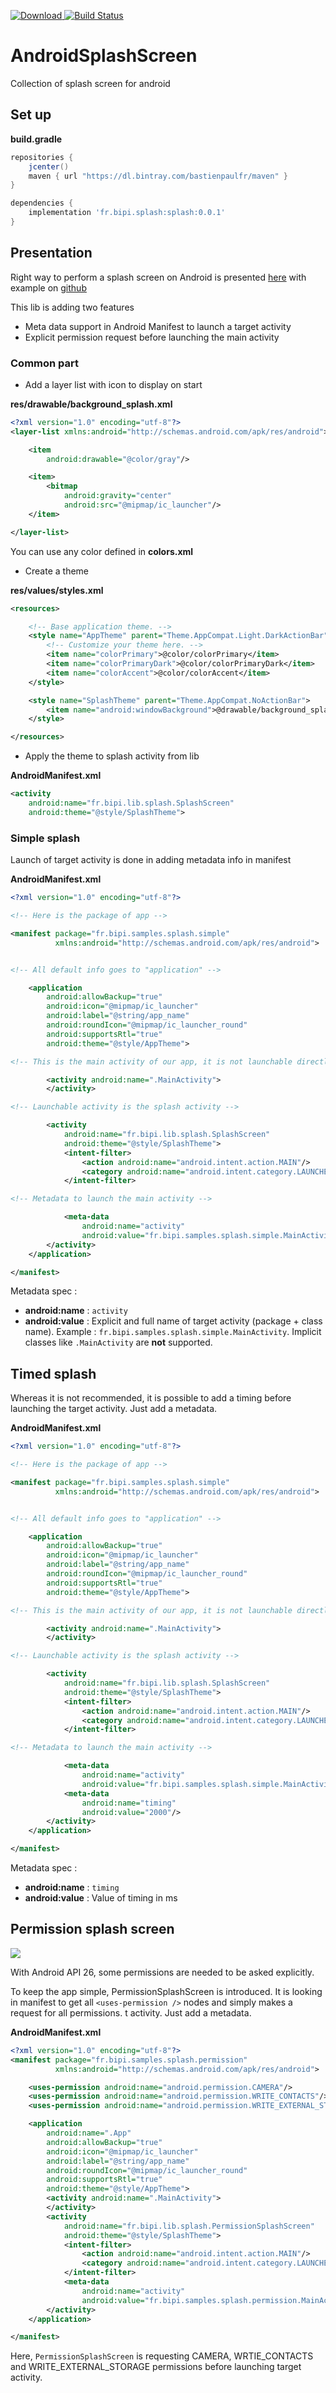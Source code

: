  [![Download](https://api.bintray.com/packages/bastienpaulfr/maven/AndroidSplashScreen/images/download.svg) ](https://bintray.com/bastienpaulfr/maven/AndroidSplashScreen/_latestVersion)
 [![Build Status](https://travis-ci.org/bastienpaulfr/AndroidSplashScreen.svg?branch=master)](https://travis-ci.org/bastienpaulfr/AndroidSplashScreen)


# AndroidSplashScreen
Collection of splash screen for android

## Set up

**build.gradle**

```groovy
repositories {
    jcenter()
    maven { url "https://dl.bintray.com/bastienpaulfr/maven" }
}

dependencies {
    implementation 'fr.bipi.splash:splash:0.0.1'
}
```

## Presentation

Right way to perform a splash screen on Android is presented
 [here](https://www.bignerdranch.com/blog/splash-screens-the-right-way/)
 with example on [github](https://github.com/cstew/Splash)

 This lib is adding two features

* Meta data support in Android Manifest to launch a target activity
* Explicit permission request before launching the main activity

### Common part

* Add a layer list with icon to display on start

**res/drawable/background_splash.xml**

```xml
<?xml version="1.0" encoding="utf-8"?>
<layer-list xmlns:android="http://schemas.android.com/apk/res/android">

    <item
        android:drawable="@color/gray"/>

    <item>
        <bitmap
            android:gravity="center"
            android:src="@mipmap/ic_launcher"/>
    </item>

</layer-list>
```

You can use any color defined in **colors.xml**

* Create a theme

**res/values/styles.xml**

```xml
<resources>

    <!-- Base application theme. -->
    <style name="AppTheme" parent="Theme.AppCompat.Light.DarkActionBar">
        <!-- Customize your theme here. -->
        <item name="colorPrimary">@color/colorPrimary</item>
        <item name="colorPrimaryDark">@color/colorPrimaryDark</item>
        <item name="colorAccent">@color/colorAccent</item>
    </style>

    <style name="SplashTheme" parent="Theme.AppCompat.NoActionBar">
        <item name="android:windowBackground">@drawable/background_splash</item>
    </style>

</resources>
```

* Apply the theme to splash activity from lib

**AndroidManifest.xml**

```xml
<activity
    android:name="fr.bipi.lib.splash.SplashScreen"
    android:theme="@style/SplashTheme">
```

### Simple splash

Launch of target activity is done in adding metadata info in manifest

**AndroidManifest.xml**

```xml
<?xml version="1.0" encoding="utf-8"?>

<!-- Here is the package of app -->

<manifest package="fr.bipi.samples.splash.simple"
          xmlns:android="http://schemas.android.com/apk/res/android">


<!-- All default info goes to "application" -->

    <application
        android:allowBackup="true"
        android:icon="@mipmap/ic_launcher"
        android:label="@string/app_name"
        android:roundIcon="@mipmap/ic_launcher_round"
        android:supportsRtl="true"
        android:theme="@style/AppTheme">

<!-- This is the main activity of our app, it is not launchable directly -->

        <activity android:name=".MainActivity">
        </activity>

<!-- Launchable activity is the splash activity -->

        <activity
            android:name="fr.bipi.lib.splash.SplashScreen"
            android:theme="@style/SplashTheme">
            <intent-filter>
                <action android:name="android.intent.action.MAIN"/>
                <category android:name="android.intent.category.LAUNCHER"/>
            </intent-filter>

<!-- Metadata to launch the main activity -->

            <meta-data
                android:name="activity"
                android:value="fr.bipi.samples.splash.simple.MainActivity"/>
        </activity>
    </application>

</manifest>
```

Metadata spec :

* **android:name** : `activity`
* **android:value** : Explicit and full name of target activity (package + class name).
 Example : `fr.bipi.samples.splash.simple.MainActivity`. Implicit
 classes like `.MainActivity` are **not** supported.

## Timed splash

Whereas it is not recommended, it is possible to add a timing before launching
the target activity. Just add a metadata.

**AndroidManifest.xml**

```xml
<?xml version="1.0" encoding="utf-8"?>

<!-- Here is the package of app -->

<manifest package="fr.bipi.samples.splash.simple"
          xmlns:android="http://schemas.android.com/apk/res/android">


<!-- All default info goes to "application" -->

    <application
        android:allowBackup="true"
        android:icon="@mipmap/ic_launcher"
        android:label="@string/app_name"
        android:roundIcon="@mipmap/ic_launcher_round"
        android:supportsRtl="true"
        android:theme="@style/AppTheme">

<!-- This is the main activity of our app, it is not launchable directly -->

        <activity android:name=".MainActivity">
        </activity>

<!-- Launchable activity is the splash activity -->

        <activity
            android:name="fr.bipi.lib.splash.SplashScreen"
            android:theme="@style/SplashTheme">
            <intent-filter>
                <action android:name="android.intent.action.MAIN"/>
                <category android:name="android.intent.category.LAUNCHER"/>
            </intent-filter>

<!-- Metadata to launch the main activity -->

            <meta-data
                android:name="activity"
                android:value="fr.bipi.samples.splash.simple.MainActivity"/>
            <meta-data
                android:name="timing"
                android:value="2000"/>
        </activity>
    </application>

</manifest>
```

Metadata spec :

* **android:name** : `timing`
* **android:value** : Value of timing in ms

## Permission splash screen

![](media/gif/permission.gif)

With Android API 26, some permissions are needed to be asked explicitly.

To keep the app simple, PermissionSplashScreen is introduced. It is looking
in manifest to get all `<uses-permission />` nodes and simply makes a request
for all permissions.
t activity. Just add a metadata.

**AndroidManifest.xml**

```xml
<?xml version="1.0" encoding="utf-8"?>
<manifest package="fr.bipi.samples.splash.permission"
          xmlns:android="http://schemas.android.com/apk/res/android">

    <uses-permission android:name="android.permission.CAMERA"/>
    <uses-permission android:name="android.permission.WRITE_CONTACTS"/>
    <uses-permission android:name="android.permission.WRITE_EXTERNAL_STORAGE"/>

    <application
        android:name=".App"
        android:allowBackup="true"
        android:icon="@mipmap/ic_launcher"
        android:label="@string/app_name"
        android:roundIcon="@mipmap/ic_launcher_round"
        android:supportsRtl="true"
        android:theme="@style/AppTheme">
        <activity android:name=".MainActivity">
        </activity>
        <activity
            android:name="fr.bipi.lib.splash.PermissionSplashScreen"
            android:theme="@style/SplashTheme">
            <intent-filter>
                <action android:name="android.intent.action.MAIN"/>
                <category android:name="android.intent.category.LAUNCHER"/>
            </intent-filter>
            <meta-data
                android:name="activity"
                android:value="fr.bipi.samples.splash.permission.MainActivity"/>
        </activity>
    </application>

</manifest>
```

Here, `PermissionSplashScreen` is requesting CAMERA, WRTIE_CONTACTS and
WRITE_EXTERNAL_STORAGE permissions before launching target activity.


